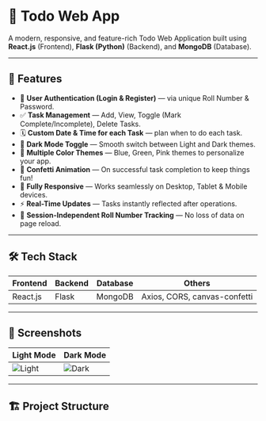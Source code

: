 # 🌟 Todo Web App

A modern, responsive, and feature-rich Todo Web Application built using **React.js** (Frontend), **Flask (Python)** (Backend), and **MongoDB** (Database).

---

## 🚀 Features

- 🔑 **User Authentication (Login & Register)** — via unique Roll Number & Password.
- ✅ **Task Management** — Add, View, Toggle (Mark Complete/Incomplete), Delete Tasks.
- 🗓️ **Custom Date & Time for each Task** — plan when to do each task.
- 🌙 **Dark Mode Toggle** — Smooth switch between Light and Dark themes.
- 🎨 **Multiple Color Themes** — Blue, Green, Pink themes to personalize your app.
- 🎉 **Confetti Animation** — On successful task completion to keep things fun!
- 📱 **Fully Responsive** — Works seamlessly on Desktop, Tablet & Mobile devices.
- ⚡ **Real-Time Updates** — Tasks instantly reflected after operations.
- 🔐 **Session-Independent Roll Number Tracking** — No loss of data on page reload.

---

## 🛠️ Tech Stack

| Frontend  | Backend | Database | Others |
| -------- | ------- | -------- | ------ |
| React.js | Flask   | MongoDB  | Axios, CORS, canvas-confetti |

---

## 📸 Screenshots

| Light Mode  | Dark Mode  |
|------------|------------|
| ![Light](https://via.placeholder.com/300x200?text=Light+Mode) | ![Dark](https://via.placeholder.com/300x200?text=Dark+Mode) |

---

## 🏗️ Project Structure

